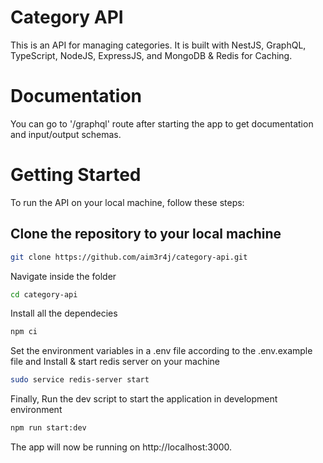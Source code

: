 # Category API

This is an API for managing categories. It is built with NestJS, GraphQL, TypeScript, NodeJS, ExpressJS, and MongoDB & Redis for Caching.

# Documentation

You can go to '/graphql' route after starting the app to get documentation and input/output schemas.

# Getting Started

To run the API on your local machine, follow these steps:

## Clone the repository to your local machine

```sh
git clone https://github.com/aim3r4j/category-api.git
```

Navigate inside the folder

```sh
cd category-api
```

Install all the dependecies

```sh
npm ci
```

Set the environment variables in a .env file according to the .env.example file and Install & start redis server on your machine

```sh
sudo service redis-server start
```

Finally, Run the dev script to start the application in development environment

```sh
npm run start:dev
```

The app will now be running on http://localhost:3000.
